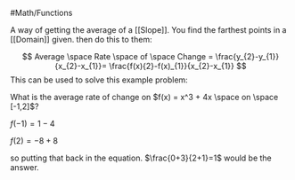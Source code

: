 #Math/Functions 

A way of getting the average of a [[Slope]]. You find the farthest points in a [[Domain]] given. then do this to them:

$$
Average \space Rate \space of \space Change = \frac{y_{2}-y_{1}}{x_{2}-x_{1}}= \frac{f(x){2}-f(x)_{1}}{x_{2}-x_{1}}
$$
This can be used to solve this example problem:

What is the average rate of change on $f(x) = x^3 + 4x \space on \space [-1,2]$? 

$f(-1)=1-4$

$f(2)=-8+8$

so putting that back in the equation. 
$\frac{0+3}{2+1}=1$
would be the answer.
